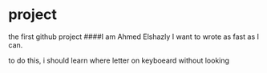 # project
the first github project
####I am Ahmed Elshazly
I want to wrote as fast as I can.

to do this, i should learn where letter on keyboeard without looking 
